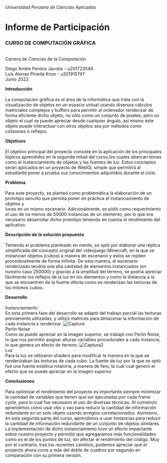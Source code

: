 <i>Universidad Peruana de Ciencias Aplicadas</i>
 
<h1>Informe de Participación</h1>
 
<h3>CURSO DE COMPUTACIÓN GRÁFICA </h3><br>
Carrera de Ciencias de la Computación

 
Diego Andre Pereira Jacobs - u201723546<br>
Luis Alonso Pineda Knox - u201915747<br>
Junio 2022

<b>Introducción</b><br><br>
La computación gráfica es el área de la informática que trata con la visualización de objetos en un espacio virtual usando diversos cálculos matriciales
complejos y buffers para permitir al ordenador renderizar de forma eficiente dicho objeto, no sólo como un conjunto de pixeles, pero un objeto el cual
se puede apreciar desde cualquier ángulo, así mismo este objeto puede interactuar con otros objetos sea por métodos como colisiones o reflejos.

<b>Objetivos</b><br><br>
El objetivo principal del proyecto consiste en la aplicación de los principales tópicos aprendidos en la segunda mitad del curso,los cuales abarcan temas
como el instanciamiento de objetos y las fuentes de luz. Estos conceptos serán aplicados en un proyecto de WebGL simple que permitirá al estudiante poner
a prueba sus conocimientos adquiridos durante el ciclo.

<b>Problema</b><br><br>
Para este proyecto, se planteó como problemática la elaboración de un prototipo sencillo que permita poner en práctica el instanciamiento de objetos y  
luces en un mismo escenario. Adicionalmente, se pidió como requerimiento el uso de no menos de 50000 instancias de un elemento, por lo que era necesario
desarrollar dicho prototipo teniendo en cuenta el rendimiento del aplicativo.

<b>Descripción de la solución propuesta</b><br><br>
Teniendo el problema planteado en mente, se optó por elaborar una réplica simplificada del concepto original del videojuego Minecraft, en la que se instancian
objetos (cubos) a manera de escenario y estos se repiten proceduralmente de forma infinita. De esta manera, el escenario renderizado tendría una alta cantidad
de elementos instanciados (en nuestro caso 250000) y gracias a la amplitud del terreno, se podría apreciar fácilmente los reflejos de la luz en los elementos y
como la distancia a la que se encuentren de la fuente afecta como se renderizan las texturas de los mismos cubos..

<b>Desarrollo</b><br><br>
Instanciamiento<br>
En esta primera fase del desarrollo se adaptó del trabajo parcial las texturas previamente utilizadas, y utilizó matrices para almacenar la información de
cada instancia a renderizar. ![Captura](https://user-images.githubusercontent.com/35857164/176992448-53fa681b-72db-45c2-af8d-c090f8a5337b.PNG) <br>
Perlin Noise<br>
Como se puede apreciar en la imagen superior, se trabajó con Perlin Noise, lo que nos permitió asignar alturas variables procedurales a cada instancia, lo
que genera un efecto de terreno. ![Captura2](https://user-images.githubusercontent.com/35857164/176992518-81e028bc-514a-4873-8f3a-746f9be590f4.PNG) <br>
Luz<br>
Para la luz se utilizaron shaders para modificar la manera en la que se renderizaban las texturas de cada cubo. La fuente de luz por la que se optó fue una
fuente estática rotatoria, a manera de faro, la cual cual generó el efecto que se puede apreciar en la imagen superior.

<b>Conclusiones</b><br><br>
Para optimizar el rendimiento del proyecto es importante siempre minimizar la cantidad de variables que tienen que ser ejecutadas por cada frame cycle, para
lo cual fue necesario el uso de diversas técnicas. Al comienzo aprendimos cómo usar vbo y vao para reducir la cantidad de información redundante en un solo 
objeto usando arreglos correlacionados. Asimismo, en esta segunda parte del curso, aprendimos a usar Instancias para reducir la cantidad de información redundante
de un conjunto de objetos similares. La implementación de dicho instanciamiento tuvo un efecto impactante sobre nuestro proyecto y permitió que agregaramos más
funcionalidades como es el de los puntos de luz, sin afectar el rendimiento del código. Muy por el contrario, tras los recientes cambios, podemos apreciar que el
proyecto ahora corre a más del doble de cuadros por segundo en comparación con su primera versión.
